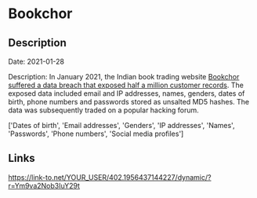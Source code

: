 # Bookchor

## Description

Date: 2021-01-28

Description:
In January 2021, the Indian book trading website <a href="https://www.opindia.com/2021/04/bookchor-data-breach-information-of-over-5-lakh-users-leaked-what-we-know-so-far/" target="_blank" rel="noopener">Bookchor suffered a data breach that exposed half a million customer records</a>. The exposed data included email and IP addresses, names, genders, dates of birth, phone numbers and passwords stored as unsalted MD5 hashes. The data was subsequently traded on a popular hacking forum.


['Dates of birth', 'Email addresses', 'Genders', 'IP addresses', 'Names', 'Passwords', 'Phone numbers', 'Social media profiles']

## Links

https://link-to.net/YOUR_USER/402.1956437144227/dynamic/?r=Ym9va2Nob3IuY29t